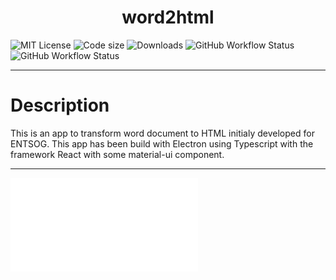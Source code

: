 <center> <h1>word2html</h1> </center>

![MIT License](https://img.shields.io/github/license/Tuddual/word2html)
![Code size](https://img.shields.io/github/languages/code-size/Tuddual/word2html)
![Downloads](https://img.shields.io/github/downloads/Tuddual/word2html/total)
![GitHub Workflow Status](https://img.shields.io/github/workflow/status/Tuddual/word2html/CodeQL/main?label=CodeQL)
![GitHub Workflow Status](https://img.shields.io/github/workflow/status/Tuddual/word2html/Test/main?label=Test)

----

# Description

This is an app to transform word document to HTML initialy developed for ENTSOG.
This app has been build with Electron using Typescript with the framework React with some material-ui component.

----

![Installation](doc/Installation.md)
